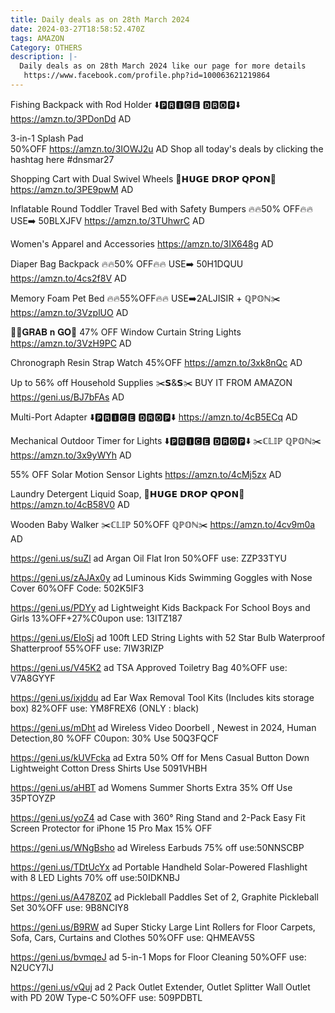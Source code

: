 ```yaml
---
title: Daily deals as on 28th March 2024
date: 2024-03-27T18:58:52.470Z
tags: AMAZON
Category: OTHERS
description: |-
  Daily deals as on 28th March 2024 like our page for more details
   https://www.facebook.com/profile.php?id=100063621219864
---
```

Fishing Backpack with Rod Holder
⬇️🅿🆁🅸🅲🅴 🅳🆁🅾🅿⬇️
https://amzn.to/3PDonDd
AD

3-in-1 Splash Pad\
50%OFF
https://amzn.to/3IOWJ2u
AD
Shop all today's deals by clicking the hashtag here #dnsmar27

Shopping Cart with Dual Swivel Wheels
💸𝗛𝗨𝗚𝗘 𝗗𝗥𝗢𝗣 𝗤𝗣𝗢𝗡💸
https://amzn.to/3PE9pwM
AD

Inflatable Round Toddler Travel Bed with Safety Bumpers
🔥🔥50% OFF🔥🔥
USE➡️ 50BLXJFV
https://amzn.to/3TUhwrC
AD

Women's Apparel and 
Accessories
https://amzn.to/3IX648g
AD

Diaper Bag Backpack
🔥🔥50% OFF🔥🔥
 USE➡️ 50H1DQUU
https://amzn.to/4cs2f8V
AD

Memory Foam Pet  Bed 
🔥🔥55%OFF🔥🔥
 USE➡️2ALJISIR + ℚℙ𝕆ℕ✂️
https://amzn.to/3VzplUO
AD

🏃‍♀️𝐆𝐑𝐀𝐁 𝐧 𝐆𝐎🏃
47% OFF 
Window Curtain String Lights
https://amzn.to/3VzH9PC
AD

Chronograph Resin Strap Watch
45%OFF
https://amzn.to/3xk8nQc
AD

Up to 56% off Household Supplies
✂️𝗦&𝗦✂️
BUY IT FROM AMAZON
https://geni.us/BJ7bFAs
AD

Multi-Port Adapter 
⬇️🅿🆁🅸🅲🅴 🅳🆁🅾🅿⬇️
https://amzn.to/4cB5ECq
AD

Mechanical Outdoor Timer for Lights
⬇️🅿🆁🅸🅲🅴 🅳🆁🅾🅿⬇️
✂️ℂ𝕃𝕀ℙ ℚℙ𝕆ℕ✂️
https://amzn.to/3x9yWYh
AD

55% OFF
Solar Motion Sensor Lights 
https://amzn.to/4cMj5zx
AD

Laundry Detergent Liquid Soap,
💸𝗛𝗨𝗚𝗘 𝗗𝗥𝗢𝗣 𝗤𝗣𝗢𝗡💸
https://amzn.to/4cB58V0
AD

Wooden Baby Walker
✂️ℂ𝕃𝕀ℙ 50%OFF  ℚℙ𝕆ℕ✂️
https://amzn.to/4cv9m0a
AD

https://geni.us/suZl   ad
Argan Oil Flat Iron
50%OFF
use: ZZP33TYU

https://geni.us/zAJAx0y    ad
Luminous Kids Swimming Goggles with Nose Cover
60%OFF
Code: 502K5IF3

https://geni.us/PDYy   ad
Lightweight Kids Backpack For School Boys and Girls
13%OFF+27%C0upon
use: 13ITZ187

https://geni.us/EIoSj   ad
100ft LED String Lights with 52 Star Bulb Waterproof Shatterproof
55%OFF
use: 7IW3RIZP

https://geni.us/V45K2   ad
TSA Approved Toiletry Bag
40%OFF
use: V7A8GYYF

https://geni.us/ixjddu   ad
Ear Wax Removal Tool Kits (Includes kits storage box)
82%OFF
use: YM8FREX6 (ONLY : black)

https://geni.us/mDht   ad
Wireless Video Doorbell , Newest in 2024, Human Detection,80 %OFF
C0upon: 30%
Use  50Q3FQCF

https://geni.us/kUVFcka   ad
Extra 50% Off for Mens Casual Button Down Lightweight Cotton Dress Shirts
Use   5091VHBH

https://geni.us/aHBT ad
Womens Summer Shorts 
Extra 35% Off 
Use          35PTOYZP

https://geni.us/yoZ4   ad
Case with 360° Ring Stand and 2-Pack Easy Fit Screen Protector for iPhone 15 Pro Max
15% OFF

https://geni.us/WNgBsho   ad
Wireless Earbuds
75% off
use:50NNSCBP

https://geni.us/TDtUcYx   ad
Portable Handheld Solar-Powered Flashlight with 8 LED Lights
70% off
use:50IDKNBJ

https://geni.us/A478Z0Z   ad
Pickleball Paddles Set of 2, Graphite Pickleball Set
30%OFF
use: 9B8NCIY8

https://geni.us/B9RW   ad
Super Sticky Large Lint Rollers for Floor Carpets, Sofa, Cars, Curtains and Clothes
50%OFF
use: QHMEAV5S

https://geni.us/bvmqeJ   ad
5-in-1 Mops for Floor Cleaning
50%OFF
use: N2UCY7IJ

https://geni.us/vQuj   ad
2 Pack Outlet Extender, Outlet Splitter Wall Outlet with PD 20W Type-C
50%OFF
use: 509PDBTL